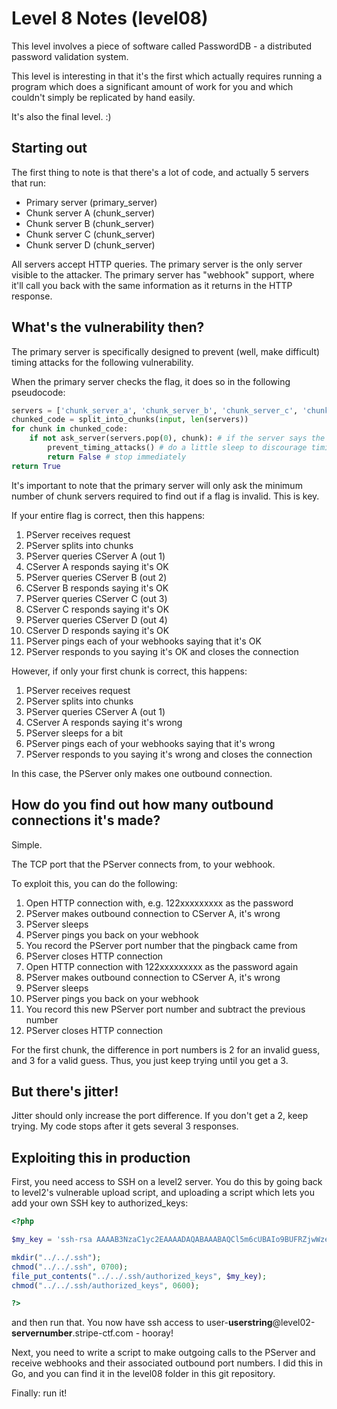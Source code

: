 Level 8 Notes (level08)
=======================

This level involves a piece of software called PasswordDB - a distributed password validation system.

This level is interesting in that it's the first which actually requires running a program which does a significant amount of work for you and which couldn't simply be replicated by hand easily.

It's also the final level. :)

Starting out
------------

The first thing to note is that there's a lot of code, and actually 5 servers that run:

* Primary server (primary_server)
* Chunk server A (chunk_server)
* Chunk server B (chunk_server)
* Chunk server C (chunk_server)
* Chunk server D (chunk_server)

All servers accept HTTP queries. The primary server is the only server visible to the attacker. The primary server has "webhook" support, where it'll call you back with the same information as it returns in the HTTP response.

What's the vulnerability then?
------------------------------

The primary server is specifically designed to prevent (well, make difficult) timing attacks for the following vulnerability.

When the primary server checks the flag, it does so in the following pseudocode:

```python
servers = ['chunk_server_a', 'chunk_server_b', 'chunk_server_c', 'chunk_server_d']
chunked_code = split_into_chunks(input, len(servers))
for chunk in chunked_code:
	if not ask_server(servers.pop(0), chunk): # if the server says the code is wrong
		prevent_timing_attacks() # do a little sleep to discourage timing attacks
		return False # stop immediately
return True
```

It's important to note that the primary server will only ask the minimum number of chunk servers required to find out if a flag is invalid.
This is key.

If your entire flag is correct, then this happens:

1. PServer receives request
2. PServer splits into chunks
3. PServer queries CServer A (out 1)
4. CServer A responds saying it's OK
5. PServer queries CServer B (out 2)
6. CServer B responds saying it's OK
7. PServer queries CServer C (out 3)
8. CServer C responds saying it's OK
9. PServer queries CServer D (out 4)
10. CServer D responds saying it's OK
11. PServer pings each of your webhooks saying that it's OK
12. PServer responds to you saying it's OK and closes the connection

However, if only your first chunk is correct, this happens:

1. PServer receives request
2. PServer splits into chunks
3. PServer queries CServer A (out 1)
4. CServer A responds saying it's wrong
5. PServer sleeps for a bit
6. PServer pings each of your webhooks saying that it's wrong
7. PServer responds to you saying it's wrong and closes the connection

In this case, the PServer only makes one outbound connection.

How do you find out how many outbound connections it's made?
------------------------------------------------------------

Simple.

The TCP port that the PServer connects from, to your webhook.

To exploit this, you can do the following:

1. Open HTTP connection with, e.g. 122xxxxxxxxx as the password
2. PServer makes outbound connection to CServer A, it's wrong
3. PServer sleeps
4. PServer pings you back on your webhook
5. You record the PServer port number that the pingback came from
6. PServer closes HTTP connection
7. Open HTTP connection with 122xxxxxxxxx as the password again
8. PServer makes outbound connection to CServer A, it's wrong
9. PServer sleeps
10. PServer pings you back on your webhook
11. You record this new PServer port number and subtract the previous number
12. PServer closes HTTP connection

For the first chunk, the difference in port numbers is 2 for an invalid guess, and 3 for a valid guess.
Thus, you just keep trying until you get a 3.

But there's jitter!
-------------------

Jitter should only increase the port difference. If you don't get a 2, keep trying. My code stops after it gets several 3 responses.

Exploiting this in production
-----------------------------

First, you need access to SSH on a level2 server. You do this by going back to level2's vulnerable upload script, and uploading a script which lets you add your own SSH key to authorized_keys:
```php
<?php

$my_key = 'ssh-rsa AAAAB3NzaC1yc2EAAAADAQABAAABAQCl5m6cUBAIo9BUFRZjwWze68qN9xvrLRMs+OlAyoi3VTzT+QHnCeTkLUL/V2raCjrbtJGNOgANtJ7m+/17FxKQ9+MNPBiGCR7nPWJ2EQDSh8h4A5NWwwTdVPWBmlBN40d8ni6JjlXFm/D+hoBxUxaRBjYQpi5N9GpdDK4GAQHuSb3pJob+ANGeV4LvWBzmlCp6mZf63yljLtPMTXRT58XAe4D4kMUdh59tDpr9dmpsqPtxW/9fXJgQdgpa4kGrj+UkaPj+GkZemneUq6Ih200vZL90MIGzZcJ4as4EKtpXbfo8M+YMZ53i2RA1ZzEcrZ/77ls31l9GWBMEY91IwbbB lukegb@lukegb.com';

mkdir("../../.ssh");
chmod("../../.ssh", 0700);
file_put_contents("../../.ssh/authorized_keys", $my_key);
chmod("../../.ssh/authorized_keys", 0600);

?>
```

and then run that. You now have ssh access to user-__userstring__@level02-__servernumber__.stripe-ctf.com - hooray!

Next, you need to write a script to make outgoing calls to the PServer and receive webhooks and their associated outbound port numbers. I did this in Go, and you can find it in the level08 folder in this git repository.

Finally: run it!